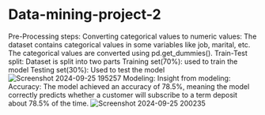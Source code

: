 # Data-mining-project-2 
Pre-Processing steps: 
Converting categorical values to numeric values: The dataset contains categorical values in some variables like job, marital, etc. The categorical values are converted using pd.get_dummies(). 
Train-Test split: Dataset is split into two parts 
Training set(70%): used to train the model 
Testing set(30%): Used to test the model 
![Screenshot 2024-09-25 195257](https://github.com/user-attachments/assets/2f4fef67-cbfc-4160-82f4-2a6d4ec5e18a)
Modeling: 
Insight from modeling: 
Accuracy: The model achieved an accuracy of 78.5%, meaning the model correctly predicts whether a customer will subscribe to a term deposit about 78.5% of the time.
![Screenshot 2024-09-25 200235](https://github.com/user-attachments/assets/e9c106da-18d9-489a-8222-29f4a4af72bc)
